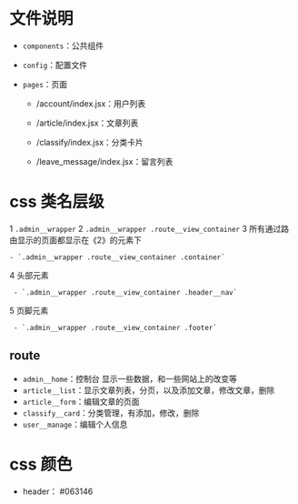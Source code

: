 # 文件说明

- `components`：公共组件
- `config`：配置文件
- `pages`：页面

  - /account/index.jsx：用户列表

  - /article/index.jsx：文章列表

  - /classify/index.jsx：分类卡片

  - /leave_message/index.jsx：留言列表

# css 类名层级

1 `.admin__wrapper`
2 `.admin__wrapper .route__view_container`
3 所有通过路由显示的页面都显示在《2》的元素下

    - `.admin__wrapper .route__view_container .container`

4 头部元素

     - `.admin__wrapper .route__view_container .header__nav`

5 页脚元素

     - `.admin__wrapper .route__view_container .footer`

## route

- `admin__home`：控制台 显示一些数据，和一些网站上的改变等
- `article__list`：显示文章列表，分页，以及添加文章，修改文章，删除
- `article__form`：编辑文章的页面
- `classify__card`：分类管理，有添加，修改，删除
- `user__manage`：编辑个人信息

# css 颜色

- header： #063146
